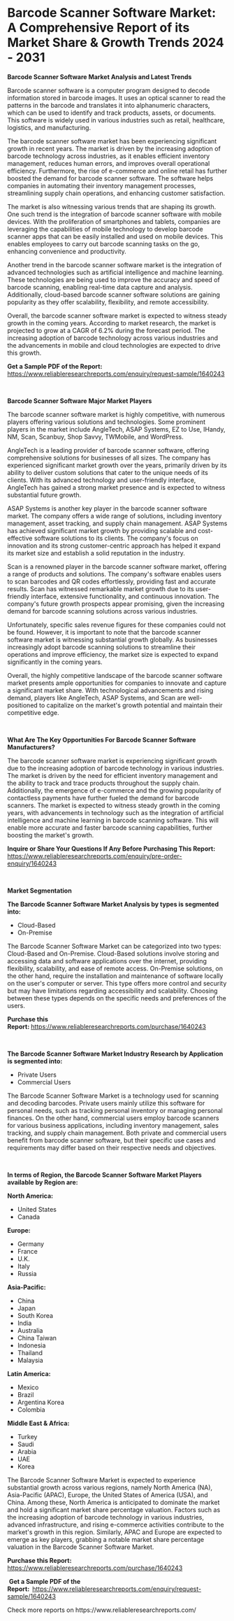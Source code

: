 <p><h1>Barcode Scanner Software Market: A Comprehensive Report of its Market Share & Growth Trends 2024 - 2031</h1></p><p><strong>Barcode Scanner Software Market Analysis and Latest Trends</strong></p>
<p><p>Barcode scanner software is a computer program designed to decode information stored in barcode images. It uses an optical scanner to read the patterns in the barcode and translates it into alphanumeric characters, which can be used to identify and track products, assets, or documents. This software is widely used in various industries such as retail, healthcare, logistics, and manufacturing.</p><p>The barcode scanner software market has been experiencing significant growth in recent years. The market is driven by the increasing adoption of barcode technology across industries, as it enables efficient inventory management, reduces human errors, and improves overall operational efficiency. Furthermore, the rise of e-commerce and online retail has further boosted the demand for barcode scanner software. The software helps companies in automating their inventory management processes, streamlining supply chain operations, and enhancing customer satisfaction.</p><p>The market is also witnessing various trends that are shaping its growth. One such trend is the integration of barcode scanner software with mobile devices. With the proliferation of smartphones and tablets, companies are leveraging the capabilities of mobile technology to develop barcode scanner apps that can be easily installed and used on mobile devices. This enables employees to carry out barcode scanning tasks on the go, enhancing convenience and productivity.</p><p>Another trend in the barcode scanner software market is the integration of advanced technologies such as artificial intelligence and machine learning. These technologies are being used to improve the accuracy and speed of barcode scanning, enabling real-time data capture and analysis. Additionally, cloud-based barcode scanner software solutions are gaining popularity as they offer scalability, flexibility, and remote accessibility.</p><p>Overall, the barcode scanner software market is expected to witness steady growth in the coming years. According to market research, the market is projected to grow at a CAGR of 6.2% during the forecast period. The increasing adoption of barcode technology across various industries and the advancements in mobile and cloud technologies are expected to drive this growth.</p></p>
<p><strong>Get a Sample PDF of the Report:&nbsp;</strong> <a href="https://www.reliableresearchreports.com/enquiry/request-sample/1640243">https://www.reliableresearchreports.com/enquiry/request-sample/1640243</a></p>
<p>&nbsp;</p>
<p><strong>Barcode Scanner Software Major Market Players</strong></p>
<p><p>The barcode scanner software market is highly competitive, with numerous players offering various solutions and technologies. Some prominent players in the market include AngleTech, ASAP Systems, EZ to Use, IHandy, NM, Scan, Scanbuy, Shop Savvy, TWMobile, and WordPress.</p><p>AngleTech is a leading provider of barcode scanner software, offering comprehensive solutions for businesses of all sizes. The company has experienced significant market growth over the years, primarily driven by its ability to deliver custom solutions that cater to the unique needs of its clients. With its advanced technology and user-friendly interface, AngleTech has gained a strong market presence and is expected to witness substantial future growth.</p><p>ASAP Systems is another key player in the barcode scanner software market. The company offers a wide range of solutions, including inventory management, asset tracking, and supply chain management. ASAP Systems has achieved significant market growth by providing scalable and cost-effective software solutions to its clients. The company's focus on innovation and its strong customer-centric approach has helped it expand its market size and establish a solid reputation in the industry.</p><p>Scan is a renowned player in the barcode scanner software market, offering a range of products and solutions. The company's software enables users to scan barcodes and QR codes effortlessly, providing fast and accurate results. Scan has witnessed remarkable market growth due to its user-friendly interface, extensive functionality, and continuous innovation. The company's future growth prospects appear promising, given the increasing demand for barcode scanning solutions across various industries.</p><p>Unfortunately, specific sales revenue figures for these companies could not be found. However, it is important to note that the barcode scanner software market is witnessing substantial growth globally. As businesses increasingly adopt barcode scanning solutions to streamline their operations and improve efficiency, the market size is expected to expand significantly in the coming years.</p><p>Overall, the highly competitive landscape of the barcode scanner software market presents ample opportunities for companies to innovate and capture a significant market share. With technological advancements and rising demand, players like AngleTech, ASAP Systems, and Scan are well-positioned to capitalize on the market's growth potential and maintain their competitive edge.</p></p>
<p>&nbsp;</p>
<p><strong>What Are The Key Opportunities For Barcode Scanner Software Manufacturers?</strong></p>
<p><p>The barcode scanner software market is experiencing significant growth due to the increasing adoption of barcode technology in various industries. The market is driven by the need for efficient inventory management and the ability to track and trace products throughout the supply chain. Additionally, the emergence of e-commerce and the growing popularity of contactless payments have further fueled the demand for barcode scanners. The market is expected to witness steady growth in the coming years, with advancements in technology such as the integration of artificial intelligence and machine learning in barcode scanning software. This will enable more accurate and faster barcode scanning capabilities, further boosting the market's growth.</p></p>
<p><strong>Inquire or Share Your Questions If Any Before Purchasing This Report:</strong> <a href="https://www.reliableresearchreports.com/enquiry/pre-order-enquiry/1640243">https://www.reliableresearchreports.com/enquiry/pre-order-enquiry/1640243</a></p>
<p>&nbsp;</p>
<p><strong>Market Segmentation</strong></p>
<p><strong>The Barcode Scanner Software Market Analysis by types is segmented into:</strong></p>
<p><ul><li>Cloud-Based</li><li>On-Premise</li></ul></p>
<p><p>The Barcode Scanner Software Market can be categorized into two types: Cloud-Based and On-Premise. Cloud-Based solutions involve storing and accessing data and software applications over the internet, providing flexibility, scalability, and ease of remote access. On-Premise solutions, on the other hand, require the installation and maintenance of software locally on the user's computer or server. This type offers more control and security but may have limitations regarding accessibility and scalability. Choosing between these types depends on the specific needs and preferences of the users.</p></p>
<p><strong>Purchase this Report:&nbsp;</strong><a href="https://www.reliableresearchreports.com/purchase/1640243">https://www.reliableresearchreports.com/purchase/1640243</a></p>
<p>&nbsp;</p>
<p><strong>The Barcode Scanner Software Market Industry Research by Application is segmented into:</strong></p>
<p><ul><li>Private Users</li><li>Commercial Users</li></ul></p>
<p><p>The Barcode Scanner Software Market is a technology used for scanning and decoding barcodes. Private users mainly utilize this software for personal needs, such as tracking personal inventory or managing personal finances. On the other hand, commercial users employ barcode scanners for various business applications, including inventory management, sales tracking, and supply chain management. Both private and commercial users benefit from barcode scanner software, but their specific use cases and requirements may differ based on their respective needs and objectives.</p></p>
<p>&nbsp;</p>
<p><strong>In terms of Region, the Barcode Scanner Software Market Players available by Region are:</strong></p>
<p>
    <p> <strong> North America: </strong>
        <ul>
            <li>United States</li>
            <li>Canada</li>
        </ul>
        </p> 
    <p> <strong> Europe: </strong>
        <ul>
            <li>Germany</li>
            <li>France</li>
            <li>U.K.</li>
            <li>Italy</li>
            <li>Russia</li>
        </ul>
        </p> 
    <p> <strong> Asia-Pacific: </strong>
        <ul>
            <li>China</li>
            <li>Japan</li>
            <li>South Korea</li>
            <li>India</li>
            <li>Australia</li>
            <li>China Taiwan</li>
            <li>Indonesia</li>
            <li>Thailand</li>
            <li>Malaysia</li>
        </ul>
        </p> 
    <p> <strong> Latin America: </strong>
        <ul>
            <li>Mexico</li>
            <li>Brazil</li>
            <li>Argentina Korea</li>
            <li>Colombia</li>
        </ul>
        </p> 
    <p> <strong> Middle East & Africa: </strong>
        <ul>
            <li>Turkey</li>
            <li>Saudi</li>
            <li>Arabia</li>
            <li>UAE</li>
            <li>Korea</li>
        </ul>
    </p>
    </p>
<p><p>The Barcode Scanner Software Market is expected to experience substantial growth across various regions, namely North America (NA), Asia-Pacific (APAC), Europe, the United States of America (USA), and China. Among these, North America is anticipated to dominate the market and hold a significant market share percentage valuation. Factors such as the increasing adoption of barcode technology in various industries, advanced infrastructure, and rising e-commerce activities contribute to the market's growth in this region. Similarly, APAC and Europe are expected to emerge as key players, grabbing a notable market share percentage valuation in the Barcode Scanner Software Market.</p></p>
<p><strong>Purchase this Report: </strong><a href="https://www.reliableresearchreports.com/purchase/1640243">https://www.reliableresearchreports.com/purchase/1640243</a></p>
<p>&nbsp;<strong>Get a Sample PDF of the Report:&nbsp;&nbsp;</strong><a href="https://www.reliableresearchreports.com/enquiry/request-sample/1640243">https://www.reliableresearchreports.com/enquiry/request-sample/1640243</a></p>
<p><strong></strong></p>
<p>Check more reports on https://www.reliableresearchreports.com/</p>
